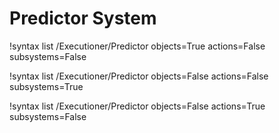 <!-- MOOSE Documentation Stub: Remove this when content is added. -->

# Predictor System

!syntax list /Executioner/Predictor objects=True actions=False subsystems=False

!syntax list /Executioner/Predictor objects=False actions=False subsystems=True

!syntax list /Executioner/Predictor objects=False actions=True subsystems=False

